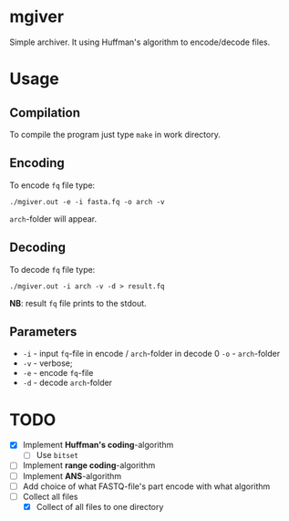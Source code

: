 # mgiver
Simple archiver. It using Huffman's algorithm to encode/decode files.

# Usage

## Compilation

To compile the program just type `make` in work directory.

## Encoding

To encode `fq` file type:

```
./mgiver.out -e -i fasta.fq -o arch -v
```

`arch`-folder will appear.

## Decoding

To decode `fq` file type:

```
./mgiver.out -i arch -v -d > result.fq
```

**NB**: result `fq` file prints to the stdout.

## Parameters

- `-i` - input `fq`-file in encode / `arch`-folder in decode 
0 `-o` - `arch`-folder
- `-v` - verbose;
- `-e` - encode `fq`-file
- `-d` - decode `arch`-folder

# TODO

- [x] Implement **Huffman's coding**-algorithm
  - [ ] Use `bitset` 
- [ ] Implement **range coding**-algorithm
- [ ] Implement **ANS**-algorithm
- [ ] Add choice of what FASTQ-file's part encode with what algorithm
- [ ] Collect all files 
  - [x] Collect of all files to one directory
